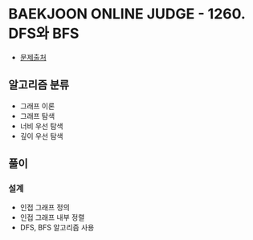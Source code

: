 # BAEKJOON ONLINE JUDGE - 1260. DFS와 BFS

* [문제출처](https://www.acmicpc.net/problem/1260 "1260. DFS와 BFS")

## 알고리즘 분류
- 그래프 이론
- 그래프 탐색
- 너비 우선 탐색
- 깊이 우선 탐색

## 풀이

### 설계
- 인접 그래프 정의
- 인접 그래프 내부 정렬
- DFS, BFS 알고리즘 사용